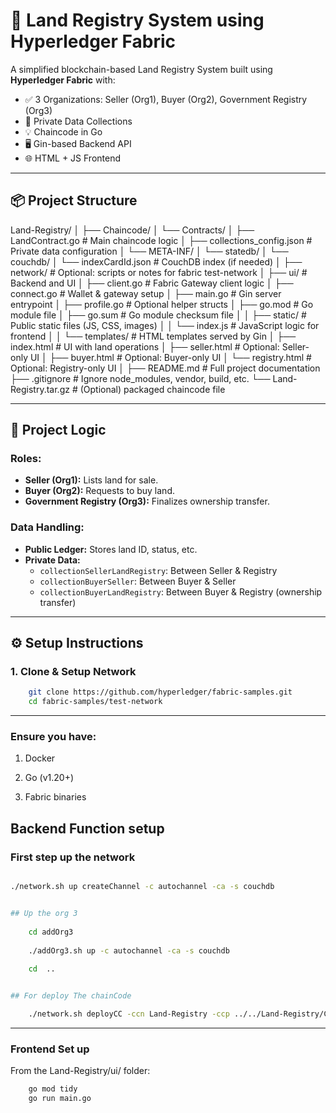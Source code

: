 # 🏡 Land Registry System using Hyperledger Fabric

A simplified blockchain-based Land Registry System built using **Hyperledger Fabric** with:
- ✅ 3 Organizations: Seller (Org1), Buyer (Org2), Government Registry (Org3)
- 🔐 Private Data Collections
- 💡 Chaincode in Go
- 🖥️ Gin-based Backend API
- 🌐 HTML + JS Frontend

---

## 📦 Project Structure

Land-Registry/
│
├── Chaincode/
│   └── Contracts/
│       ├── LandContract.go              # Main chaincode logic
│       ├── collections_config.json      # Private data configuration
│       └── META-INF/
│           └── statedb/
│               └── couchdb/
│                   └── indexCardId.json # CouchDB index (if needed)
│
├── network/                             # Optional: scripts or notes for fabric test-network
│
├── ui/                                  # Backend and UI
│   ├── client.go                        # Fabric Gateway client logic
│   ├── connect.go                       # Wallet & gateway setup
│   ├── main.go                          # Gin server entrypoint
│   ├── profile.go                       # Optional helper structs
│   ├── go.mod                           # Go module file
│   ├── go.sum                           # Go module checksum file
│
│   ├── static/                          # Public static files (JS, CSS, images)
│   │   └── index.js                     # JavaScript logic for frontend
│
│   └── templates/                       # HTML templates served by Gin
│       ├── index.html                   # UI with land operations
│       ├── seller.html                  # Optional: Seller-only UI
│       ├── buyer.html                   # Optional: Buyer-only UI
│       └── registry.html                # Optional: Registry-only UI
│
├── README.md                            # Full project documentation
├── .gitignore                           # Ignore node_modules, vendor, build, etc.
└── Land-Registry.tar.gz                 # (Optional) packaged chaincode file


---

## 🧠 Project Logic

### Roles:
- **Seller (Org1):** Lists land for sale.
- **Buyer (Org2):** Requests to buy land.
- **Government Registry (Org3):** Finalizes ownership transfer.

### Data Handling:
- **Public Ledger:** Stores land ID, status, etc.
- **Private Data:**
  - `collectionSellerLandRegistry`: Between Seller & Registry
  - `collectionBuyerSeller`: Between Buyer & Seller
  - `collectionBuyerLandRegistry`: Between Buyer & Registry (ownership transfer)

---

## ⚙️ Setup Instructions

### 1. Clone & Setup Network
```bash
    git clone https://github.com/hyperledger/fabric-samples.git
    cd fabric-samples/test-network
```
---
### Ensure you have:

1. Docker

2. Go (v1.20+)

3. Fabric binaries

## Backend Function setup

### First step up the network
```bash

./network.sh up createChannel -c autochannel -ca -s couchdb


## Up the org 3 
    
    cd addOrg3
    
    ./addOrg3.sh up -c autochannel -ca -s couchdb
    
    cd  ..


## For deploy The chainCode

    ./network.sh deployCC -ccn Land-Registry -ccp ../../Land-Registry/Chaincode/ -ccl go -c autochannel -cccg ../../Land-Registry/Chaincode/collections.json 

```
---
### Frontend Set up 

From the Land-Registry/ui/ folder:
```bash
    go mod tidy
    go run main.go
```
